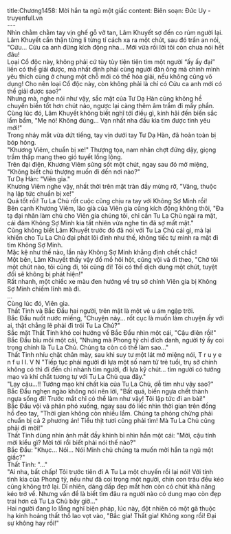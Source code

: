 title:Chương1458: Mời hắn ta ngủ một giấc
content:
Biên soạn: Đức Uy - truyenfull.vn<br>---<br>Nhìn chằm chằm tay vịn ghế gỗ vỡ tan, Lâm Khuyết sợ đến co rúm người lại.<br>Lâm Khuyết cẩn thận từng li từng tí cách xa ra một chút, sau đó trấn an nói, "Cửu... Cửu ca anh đừng kích động nha... Mới vừa rồi lời tôi còn chưa nói hết đâu!<br>Loại Cổ độc này, không phải cứ tùy tùy tiện tiện tìm một người “ấy ấy đại” liền có thể giải được, mà nhất định phải cùng người đàn ông mà chính mình yêu thích cùng ở chung một chỗ mới có thể hóa giải, nếu không cũng vô dụng! Cho nên loại Cổ độc này, còn không phải là chỉ có Cửu ca anh mới có thể giải được sao?"<br>Nhưng mà, nghe nói như vậy, sắc mặt của Tư Dạ Hàn cũng không hề chuyển biến tốt hơn chút nào, ngược lại càng thêm âm trầm đi mấy phần.<br>Cùng lúc đó, Lâm Khuyết không biết nghĩ tới điều gì, kinh hãi đến biến sắc lẩm bẩm, "Mẹ nó! Không đúng... Vạn nhất nha đầu kia tìm được tình yêu mới!"<br>Trong nháy mắt vừa dứt tiếng, tay vịn dưới tay Tư Dạ Hàn, đã hoàn toàn bị bóp hỏng.<br>"Khương Viêm, chuẩn bị xe!" Thượng tọa, nam nhân chợt đứng dậy, giọng trầm thấp mang theo gió tuyết lồng lộng.<br>Trên đại điện, Khương Viêm sửng sốt một chút, ngay sau đó mở miệng, "Không biết chủ thượng muốn đi đến nơi nào?"<br>Tư Dạ Hàn: "Viên gia."<br>Khương Viêm nghe vậy, nhất thời trên mặt tràn đầy mừng rỡ, "Vâng, thuộc hạ lập tức chuẩn bị xe!"<br>Quá tốt rồi! Tu La Chủ rốt cuộc cũng chịu ra tay với Không Sợ Minh rồi!<br>Bên cạnh Khương Viêm, lão già của Viên gia cũng kích động không thôi, "Đa tạ đại nhân làm chủ cho Viên gia chúng tôi, chỉ cần Tu La Chủ ngài ra mặt, cái đám Không Sợ Minh kia tất nhiên vừa nghe tin đã sợ mất mật."<br>Cũng không biết Lâm Khuyết trước đó đã nói với Tu La Chủ cái gì, mà lại khiến cho Tu La Chủ đại phát lôi đình như thế, không tiếc tự mình ra mặt đi tìm Không Sợ Minh.<br>Mặc kệ như thế nào, lần này Không Sợ Minh khẳng định chết chắc!<br>Một bên, Lâm Khuyết thấy vậy đổ mồ hôi hột, cũng vội vã đi theo, "Chờ tôi một chút nào, tôi cũng đi, tôi cũng đi! Tôi có thể dịch dung một chút, tuyệt đối sẽ không bị phát hiện!"<br>Rất nhanh, một chiếc xe màu đen hướng về trụ sở chính Viên gia bị Không Sợ Minh chiếm lĩnh mà đi.<br>...<br>Cùng lúc đó, Viên gia.<br>Thất Tinh và Bắc Đẩu hai người, trên mặt là một vẻ u ám ngập trời.<br>Bắc Đẩu nuốt nước miếng, "Chuyện này... rốt cục là muốn làm chuyện ấy với ai, thật chẳng lẽ phải đi trói Tu La Chủ?"<br>Sắc mặt Thất Tinh khó coi hướng về Bắc Đẩu nhìn một cái, "Cậu điên rồi!"<br>Bắc Đẩu bĩu môi một cái, "Nhưng mà Phong tỷ chỉ đích danh, người tỷ ấy coi trọng chính là Tu La Chủ. Chúng ta còn có thể làm sao..."<br>Thất Tinh nhíu chặt chân mày, sau khi suy tư một lát mở miệng nói, T r u y e n f u l l. V N "Tiếp tục phái người đi lựa một số nam tử trẻ tuổi, trụ sở chính không có thì đi đến chi nhánh tìm người, đi lựa kỹ chút... tìm người có tướng mạo và khí chất tương tự với Tu La Chủ qua đây."<br>"Lạy cậu...!! Tướng mạo khí chất kia của Tu La Chủ, dễ tìm như vậy sao?" Bắc Đẩu nghẹn ngào không nói nên lời, "Bất quá, biến ngựa chết thành ngựa sống đi! Trước mắt chỉ có thể làm như vậy! Tôi lập tức đi an bài!"<br>Bắc Đẩu vội vã phân phó xuống, ngay sau đó liếc nhìn thời gian trên đồng hồ đeo tay, "Thời gian không còn nhiều lắm. Chúng ta phỏng chừng phải chuẩn bị cả 2 phương án! Tiểu thịt tươi cũng phải tìm! Mà Tu La Chủ cũng phải đi mời!"<br>Thất Tinh dùng nhìn ánh mắt đầy khinh bỉ nhìn hắn một cái: "Mời, cậu tính mời kiểu gì? Mời tới rồi biết phải nói thế nào?"<br>Bắc Đẩu: "Khục... Nói... Nói Minh chủ chúng ta muốn mời hắn ta ngủ một giấc?"<br>Thất Tinh: "..."<br>"Ai nha, bất chấp! Tôi trước tiên đi A Tu La một chuyến rồi lại nói! Với tính tình kia của Phong tỷ, nếu như đã coi trọng một người, chín con trâu đều kéo cũng không trở lại. Dĩ nhiên, dáng dấp đẹp mắt hơn còn có chút khả năng kéo trở về. Nhưng vấn đề là biết tìm đâu ra người nào có dung mạo còn đẹp trai hơn cả Tu La Chủ bây giờ..."<br>Hai người đang lo lắng nghĩ biện pháp, lúc này, đột nhiên có một gã thuộc hạ kinh hoảng thất thố lao vọt vào, "Bắc gia! Thất gia! Không xong rồi! Đại sự không hay rồi!"